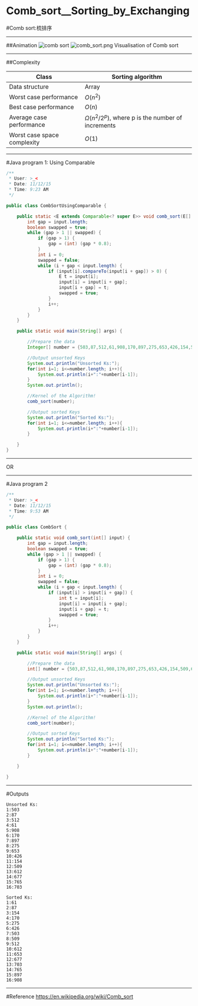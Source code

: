 # Comb_sort__Sorting_by_Exchanging

﻿#Comb sort:梳排序

---
##Animation
![comb sort](https://img-blog.csdn.net/20151112192110878)
![comb_sort.png](comb_sort.png)
Visualisation of Comb sort

---
##Complexity

Class					|	Sorting algorithm
------						|	----
Data structure 				|	Array
Worst case performance 		|	$O(n^2)$
Best case performance 		|	$O(n)$
Average case performance 	|	$\Omega(n^2/2^p)$, where p is the number of increments
Worst case space complexity	|	$O(1)$


---
#Java program 1: Using Comparable

```java
/**
 * User: >_<
 * Date: 11/12/15
 * Time: 9:23 AM
 */

public class CombSortUsingComparable {

    public static <E extends Comparable<? super E>> void comb_sort(E[] input) {
        int gap = input.length;
        boolean swapped = true;
        while (gap > 1 || swapped) {
            if (gap > 1) {
                gap = (int) (gap * 0.8);
            }
            int i = 0;
            swapped = false;
            while (i + gap < input.length) {
                if (input[i].compareTo(input[i + gap]) > 0) {
                    E t = input[i];
                    input[i] = input[i + gap];
                    input[i + gap] = t;
                    swapped = true;
                }
                i++;
            }
        }
    }

    public static void main(String[] args) {

        //Prepare the data
        Integer[] number = {503,87,512,61,908,170,897,275,653,426,154,509,612,677,765,703};

        //Output unsorted Keys
        System.out.println("Unsorted Ks:");
        for(int i=1; i<=number.length; i++){
            System.out.println(i+":"+number[i-1]);
        }
        System.out.println();

        //Kernel of the Algorithm!
        comb_sort(number);

        //Output sorted Keys
        System.out.println("Sorted Ks:");
        for(int i=1; i<=number.length; i++){
            System.out.println(i+":"+number[i-1]);
        }

    }
}

```
---
OR

---

#Java program 2
```java
/**
 * User: >_<
 * Date: 11/12/15
 * Time: 9:53 AM
 */

public class CombSort {

    public static void comb_sort(int[] input) {
        int gap = input.length;
        boolean swapped = true;
        while (gap > 1 || swapped) {
            if (gap > 1) {
                gap = (int) (gap * 0.8);
            }
            int i = 0;
            swapped = false;
            while (i + gap < input.length) {
                if (input[i] > input[i + gap]) {
                    int t = input[i];
                    input[i] = input[i + gap];
                    input[i + gap] = t;
                    swapped = true;
                }
                i++;
            }
        }
    }

    public static void main(String[] args) {

        //Prepare the data
        int[] number = {503,87,512,61,908,170,897,275,653,426,154,509,612,677,765,703};

        //Output unsorted Keys
        System.out.println("Unsorted Ks:");
        for(int i=1; i<=number.length; i++){
            System.out.println(i+":"+number[i-1]);
        }
        System.out.println();

        //Kernel of the Algorithm!
        comb_sort(number);

        //Output sorted Keys
        System.out.println("Sorted Ks:");
        for(int i=1; i<=number.length; i++){
            System.out.println(i+":"+number[i-1]);
        }

    }

}

```


---
#Outputs
```
Unsorted Ks:
1:503
2:87
3:512
4:61
5:908
6:170
7:897
8:275
9:653
10:426
11:154
12:509
13:612
14:677
15:765
16:703

Sorted Ks:
1:61
2:87
3:154
4:170
5:275
6:426
7:503
8:509
9:512
10:612
11:653
12:677
13:703
14:765
15:897
16:908
```

---
#Reference
https://en.wikipedia.org/wiki/Comb_sort
